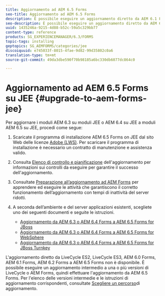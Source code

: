 ```yaml
---
title: Aggiornamento ad AEM 6.5 Forms
seo-title: Aggiornamento ad AEM 6.5 Forms
description: È possibile eseguire un aggiornamento diretto da AEM 6.1 Forms, AEM 6.2 Forms e LiveCycle ES4 SP1 a AEM 6.3 Forms.
seo-description: È possibile eseguire un aggiornamento diretto da AEM 6.1 Forms, AEM 6.2 Forms e LiveCycle ES4 SP1 a AEM 6.3 Forms.
uuid: 1435246a-9215-4d88-b52c-59a5c329bb77
content-type: reference
products: SG_EXPERIENCEMANAGER/6.3/FORMS
topic-tags: installing
geptopics: SG_AEMFORMS/categories/jee
discoiquuid: e745033f-8015-4fae-9d82-99d35802c0a6
translation-type: tm+mt
source-git-commit: 49da3dbe590f70b98185a6bc330db6077dc864c0

---
```



# Aggiornamento ad AEM 6.5 Forms su JEE {#upgrade-to-aem-forms-jee}

Per aggiornare i moduli AEM 6.3 su moduli JEE o AEM 6.4 su JEE a moduli AEM 6.5 su JEE, procedi come segue:

1. Scaricate il programma di installazione AEM 6.5 Forms on JEE dal sito Web delle licenze [Adobe (LWS)](https://licensing.adobe.com/). Per scaricare il programma di installazione è necessario un contratto di manutenzione e assistenza valido.
1. Consulta [Elenco di controllo e pianificazione](https://www.adobe.com/go/learn_aemfroms_upgrade_checklist_65) dell&#39;aggiornamento per informazioni sui controlli da eseguire per garantire il successo dell&#39;aggiornamento.
1. Consultate [Preparazione all’aggiornamento ad AEM Forms](https://www.adobe.com/go/learn_aemforms_prepareupgrade_65) per apprendere ed eseguire le attività che garantiscono il corretto funzionamento dell’aggiornamento con tempi di inattività del server ridotti.
1. A seconda dell’ambiente e del server applicazioni esistenti, scegliete uno dei seguenti documenti e seguite le istruzioni.

   * [Aggiornamento da AEM 6.3 o AEM 6.4 Forms a AEM 6.5 Forms for JBoss](http://www.adobe.com/go/learn_aemforms_upgradeJBoss_65)
   * [Aggiornamento da AEM 6.3 o AEM 6.4 Forms a AEM 6.5 Forms for WebSphere](http://www.adobe.com/go/learn_aemforms_upgradeWebSphere_65)
   * [Aggiornamento da AEM 6.3 o AEM 6.4 Forms a AEM 6.5 Forms for JBoss Turnkey](http://www.adobe.com/go/learn_aemforms_upgradeTurnkey_65)

L&#39;aggiornamento diretto da LiveCycle ES2, LiveCycle ES3, AEM 6.0 Forms, AEM 6.1 Forms, AEM 6.2 Forms a AEM 6.5 Forms non è disponibile. È possibile eseguire un aggiornamento intermedio a una o più versioni di LiveCycle o AEM Forms, quindi effettuare l&#39;aggiornamento da AEM 6.5 Forms. Per l&#39;elenco delle versioni intermedie e le istruzioni di aggiornamento corrispondenti, consultate [Scegliere un percorso](upgrade.md)di aggiornamento.
